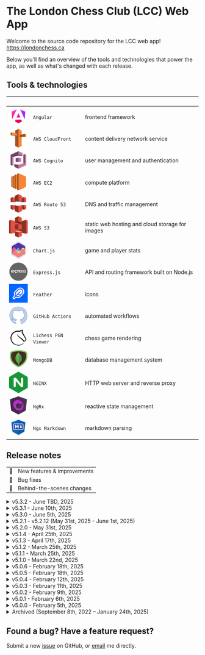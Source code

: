 # The London Chess Club (LCC) Web App

Welcome to the source code repository for the LCC web app! <https://londonchess.ca>

Below you'll find an overview of the tools and technologies that power the app, as well as what's changed with each release.

## Tools & technologies

|&nbsp;&nbsp;&nbsp;&nbsp;&nbsp;&nbsp;&nbsp;&nbsp;&nbsp;&nbsp;&nbsp;| | |
|-|-|-|
| [![Angular](readme-icons/angular.png)](https://angular.dev) | `Angular` | frontend framework |
| [![AWS Route 53](readme-icons/aws-route-53.png)](https://aws.amazon.com/route53) | `AWS CloudFront` | content delivery network service |
| [![AWS Cognito](readme-icons/aws-cognito.png)](https://aws.amazon.com/cognito) | `AWS Cognito` | user management and authentication |
| [![AWS EC2](readme-icons/aws-ec2.png)](https://aws.amazon.com/ec2) | `AWS EC2` | compute platform |
| [![AWS Route 53](readme-icons/aws-cloudfront.png)](https://aws.amazon.com/cloudfront) | `AWS Route 53` | DNS and traffic management |
| [![AWS S3](readme-icons/aws-s3.png)](https://aws.amazon.com/s3) | `AWS S3` | static web hosting and cloud storage for images |
| [![Chart.js](readme-icons/chartjs.png)](https://www.chartjs.org/) | `Chart.js` | game and player stats |
| [![Express.js](readme-icons/expressjs.png)](https://expressjs.com) | `Express.js` | API and routing framework built on Node.js |
| [![Feather](readme-icons/feather.png)](https://feathericons.com) | `Feather` | icons |
| [![GitHub Actions](readme-icons/github.png)](https://github.com/features/actions) | `GitHub Actions` | automated workflows |
| [![Lichess PGN Viewer](readme-icons/lichess.png)](https://github.com/lichess-org/pgn-viewer) | `Lichess PGN Viewer` | chess game rendering |
| [![MongoDB](readme-icons/mongodb.png)](https://www.mongodb.com) | `MongoDB` | database management system  |
| [![NGINX](readme-icons/nginx.png)](https://nginx.org/en) | `NGINX` | HTTP web server and reverse proxy |
| [![NgRx](readme-icons/ngrx.png)](https://ngrx.io) | `NgRx` | reactive state management |
| [![Ngx Markdown](readme-icons/ngx-markdown.png)](https://github.com/jfcere/ngx-markdown) | `Ngx Markdown` | markdown parsing |

## Release notes

|     |                                   |
| --- | --------------------------------- |
| 🚀  | New features & improvements       |
| 🐛  | Bug fixes                         |
| 🔧  | Behind-the-scenes changes         |

<details>
<summary>v5.3.2 - June TBD, 2025</summary>

- 🐛 Optimize strategy for fetching resources to load up only the ones that are needed, and to prevent unnecessary loading spinners where possible
- 🐛 Ensure Champion page uses correct icon
- 🔧 Further increase unit test coverage

</details>

<details>
<summary>v5.3.1 - June 10th, 2025</summary>

- 🐛 Minor improvements to Navigation Bar and Members Table
- 🔧 Simplify and future-proof local storage clean up logic
- 🔧 Increase unit test coverage for image-related components

</details>

<details>
<summary>v5.3.0 - June 5th, 2025</summary>

- 🚀 Various minor improvements and optimizations to images and the Image Viewer component
- 🚀 Display a shield icon next to the city champion in the Members Table
- 🚀 Add ability to copy article text with all the stylings intact
- 🔧 Upgrade to Angular v20 and update any dependencies with security vulnerabilities
- 🔧 Simplify notification flow and display toasts on a separate overlay layer for a cleaner architecture and better flexibility
</details>

<details>
<summary>v5.2.1 - v5.2.12 (May 31st, 2025 - June 1st, 2025)</summary>

- 🚀 Sort album images in Image Viewer component based on caption text
- 🐛 Various minor bug fixes
- 🔧 Test various local storage & CloudFront cache configurations, requiring repeated deployments and version bumps
- 🔧 Implement versioning on local storage keys to prevent the possibility of old state objects from being used
- 🔧 Remove unnecessary Angular Service Worker to prevent any undesired caching of stale data

</details>

<details>
<summary>v5.2.0 - May 31st, 2025</summary>

- 🚀 Allow multiple articles, events, members, and images to be viewed & edited simultaneously in multiple tabs
- 🚀 Add the ability for admins to edit image captions and album titles, as well as to delete photos directly from the Photo Viewer
- 🚀 Create new Lifetime Achievement Awards page to list all past recipients of the award
- 🚀 Support markdown blockquotes in articles
- 🚀 Choose more appropriate icons for some pages
- 🚀 Append `| LCC` to the end of browser tab page titles for all pages except the homepage
- 🚀 Improve handling of navigation to admin-only routes when not logged in
- 🔧 Various minor stability and performance improvements

</details>

<details>
<summary>v5.1.4 - April 25th, 2025</summary>

- 🔧 Reduce loading spinner limit to 2 seconds
- 🔧 Update some Angular packages

</details>

<details>
<summary>v5.1.3 - April 17th, 2025</summary>

- 🚀 Limit loading spinner to 5 seconds to keep application interactive in the event an API request hangs

</details>

<details>
<summary>v5.1.2 - March 25th, 2025</summary>

- 🚀 Update link to FIDE handbook

</details>

<details>
<summary>v5.1.1 - March 25th, 2025</summary>

- 🚀 Remove 'Active Tournament' and 'Rapid Tournament' event categories with 'Rapid Tournament (25 mins)' and 'Rapid Tournament (40 mins)'; add time control to 'Blitz Tournament' event category for consistency
- 🐛 Fix disabled button colour

</details>

<details>
<summary>v5.1.0 - March 22nd, 2025</summary>

- 🚀 Reorganize club information by incorporating a couple new sections on the About page, and adding raised cards with links on the Home page
- 🚀 Redesign Photo Grid and add support for albums
- 🚀 Improve table layout in About screen leadership section; list new assistant tournament director position under Coordinators
- 🚀 Add new [Code of Conduct](https://londonchess.ca/documents#lcc-code-of-conduct.pdf) document and redact personal information from board meeting documents
- 🚀 Add support for linking to any particular document on Documents page with # URL fragment (e.g. [londonchess.ca/documents#lcc-bylaws.pdf](https://londonchess.ca/documents#lcc-bylaws.pdf))
- 🚀 Add tooltip to document download icons and prevent default browser document reader from opening when clicked
- 🚀 Add a couple new photos from 2025 Rook's Revenge tournament
- 🚀 Increase size of link text and display underline animation when hovering over links
- 🚀 Increase allowable image upload file size to 4MB
- 🚀 Decrease load times by reducing the size of some excessively large static assets downloaded on initial load 
- 🚀 Replace full-width expansion panels on Games Archives page with buttons to make better use of the space
- 🔧 Upgrade to Angular v19.2.2
- 🔧 Upgrade third-party dependencies
- 🔧 Replace 'screen' with 'page' throughout codebase for more consistent naming

</details>

<details>
<summary>v5.0.6 - February 18th, 2025</summary>

- 🔧 Upgrade to Angular v19.1.7
- 🔧 Upgrade third-party dependencies and remove unused ones
- 🔧 Security upgrades

</details>

<details>
<summary>v5.0.5 - February 18th, 2025</summary>

- 🔧 Split Nav component into separate Navigation Bar and User Settings Menu components, and all dropdown-related logic into a dedicated Dropdown directive

</details>

<details>
<summary>v5.0.4 - February 12th, 2025</summary>

- 🔧 Integrate Plausible for outbound links, file downloads, hashed page paths and login button click events

</details>

<details>
<summary>v5.0.3 - February 11th, 2025</summary>

- 🔧 Fix README icons & begin prep work for new Photo Gallery 

</details>

<details>
<summary>v5.0.2 - February 9th, 2025</summary>

- 🚀 Add support for ordered lists and width settings on article images in markdown editor

</details>

<details>
<summary>v5.0.1 - February 6th, 2025</summary>

- 🐛 Minor bug fixes related to Members table sorting, app layout on mobile, and some funny business with icons in this README file

</details>

<details>
<summary>v5.0.0 - February 5th, 2025</summary>

- 🚀 Implement a 'sticky' app header to keep app banners and navigation buttons visible when scrolling down a page
- 🚀 Adjust layout and colour scheme in various places throughout app to remove any inconsistencies and generally improve the user experience (UX) 
- 🚀 Create a custom Date Picker component and implement in Event and Member Form component for date-related inputs
- 🚀 Redesign admin controls and make them accessible via a custom context menu (right-click); add a new bookmark control for a simpler way of adding and removing article bookmarks
- 🚀 Redesign article 'table of contents' section and have it auto-generate anchor links based on subheadings found in the article markdown data
- 🚀 Create a new Image Explorer component to allow admin users to reuse existing articles images and to delete any unused ones from the database
- 🚀 Create a new reusable Overlay service, with built-in mouse & key event listeners
- 🚀 Create a new reusable Dialog component, with a built-in header and further mouse & key event listeners
- 🚀 Redesign tooltips and dialogs, and support layered dialogs for contexts where a confirmation dialog needs to be displayed over another dialog
- 🐛 Prevent page reloads and smoothen scrolling behaviour when accessing anchor links (e.g. the `details` part of an article via `londonchess.ca/article123#details`)
- 🐛 Prevent various bugs that occurred occassionally when working with article banner images
- 🐛 Ensure clicking on admin controls and dialogs does not interact with any components below the overlay
- 🔧 Upgrade to Angular v19
- 🔧 Adapt Schedule, Members and Articles services for the new backend architecture
- 🔧 Move entire authentication flow to the new backend
- 🔧 Convert all frontend date types to either ISO 8601 date strings (standard dates in the format `YYYY-MM-DDTHH:MM:SS`) or `Moment` types in date-heavy contexts where lots of calculations may be needed
- 🔧 Consolidate all components, directives and pipes into more streamlined standalone components
- 🔧 Create custom `range` pipe for easier iteration over consecutive integers in templates
- 🔧 Clean up redundant code in Nav component
- 🔧 Improve error handling and provide more comprehensive error messages to notification toasts for easier debugging when needed
- 🔧 Rename 'Schedule' and 'Club Event' features and components to 'Event' wherever appropriate
- 🔧 Migrate deprecated `@import` rule to `@use`/`@forward` in prepararation for future release of Dart Sass 3.0.0, where `@import` will no longer be available
- 🔧 Migrate deprecated global built-in functions to use explicit `sass:` prefix
- 🔧 Migrate from Jasmine to Jest, and add unit tests for various components, pipes, validators, and utility functions
- 🔧 Update path aliases and remove redundant `.eslintrc` file
- 🔧 Improve efficiency of custom sorting algorithm (used for sorting members, club events and articles), add support for sorting by an additional secondary key, and handle certain edge cases more appropriately

</details>

<details>
<summary style="cursor: pointer">
Archived (September 8th, 2022 – January 24th, 2025)
</summary>

<details>
<summary>v4.1.12 - January 24th, 2025</summary>

- 🚀 Update About page with new membership fees for 2025–2028
- 🚀 Add 'Incremental Plan to Break Even' PDF to Documents

</details>

<details>
<summary style="cursor: pointer">
v4.1.11 - January 4th, 2025
</summary>

- 🚀 Update About page with 2025 executive committee, directors and coordinators
- 🚀 Update City Champion page with result from 2025 Championship 

</details>

<details>
<summary style="cursor: pointer">
v4.1.10 - January 3rd, 2025
</summary>

- 🚀 Add PGNs for LCC Championship Playoffs

</details>

<details>
<summary style="cursor: pointer">
v4.1.9 - November 30th, 2024
</summary>

- 🚀 Re-sort 2024 PGNs

</details>

<details>
<summary style="cursor: pointer">
v4.1.8 - November 30th, 2024
</summary>

- 🚀 Add PGNs for LCC Championship

</details>

<details>
<summary style="cursor: pointer">
v4.1.7 - November 19th, 2024
</summary>

- 🚀 Generate favicons and icons for a wider range of devices and themes
- 🚀 Improve safe mode notice text styling
- 🚀 Improve disabled button styling
- 🐛 Reverse logic of safe mode toggle switch in Member Editor form
- 🐛 Fix bug where a valid member ID in the URL was sometimes interpreted as invalid
- 🐛 Fix bug where sometimes previous event or member would be loaded up when editing

</details>

<details>
<summary style="cursor: pointer">
v4.1.6 - November 18th, 2024
</summary>

- 🔧 Upgrade Angular to `v18.2.12` and update all third-party packages & dev dependencies

</details>

<details>
<summary style="cursor: pointer">
v4.1.5 - November 17th, 2024
</summary>

- 🚀 Add ability to show/hide sensitive information when logged in as admin wherever personal details may be displayed
- 🚀 Improve how image placeholders are handled and prevent layout shifts from occurring during article loading process
- 🚀 Only display edit date on articles which were edited on a different date than the creation date
- 🐛 Always attempt to fetch the latest article, member or club event whenever the page is refreshed
- 🐛 Ensure single quotes appear as expected in article previews on Home and News pages
- 🔧 Simplify a lot of the logic around fetching and updating articles, members and club events

</details>

<details>
<summary style="cursor: pointer">
v4.1.4 - November 2nd, 2024
</summary>

- 🐛 Fix issue in Member Editor preventing new members from being added
- 🔧 Upgrade to Angular v18.1.0 and update some third-party packages

</details>

<details>
<summary style="cursor: pointer">
v4.1.3 - October 31st, 2024
</summary>

- 🚀 Improve links at the bottom of article pages and a few more minor improvements to Article Editor

</details>

<details>
<summary style="cursor: pointer">
v4.1.2 - October 31st, 2024
</summary>

- 🚀 Improve background/text contrast on disabled buttons
- 🚀 Add support for multi-line event descriptions
- 🚀 Various minor improvements to the Article Editor
- 🔧 Improve some naming conventions used throughout codebase

</details>

<details>
<summary style="cursor: pointer">
v4.1.1 - October 28th, 2024
</summary>

- 🚀 Add PGNs for round 7 of LCC Championship

</details>

<details>
<summary style="cursor: pointer">
v4.1.0 - October 23rd, 2024
</summary>

- 🚀 Add a 'Analyze in Lichess' button for games in the Game Archives page which redirects you to Lichess' analysis board with the full PGN loaded
- 🚀 Add 'Analyze this position' text to existing 'Analysis Board' button to help avoid confusion
- 🚀 Display opening and result stats for filtered games
- 🚀 Add support for null paths and tooltips to be passed in to Link component
- 🐛 Prevent left-right arrow keys from controlling scrollbar in the expansion panel when a game is focused since they already control previous/next move in the Lichess PGN Viewer
- 🐛 Add a newline character after the game termination marker, followed by an intentional blank line, to all PGNs in the Game Archives
- 🐛 Ensure embedded images in articles are responsive and are always displayed at max-width 

</details>

<details>
<summary style="cursor: pointer">
v4.0.19 - October 18th, 2024
</summary>

- 🚀 Add PGNs for round 6 of LCC Championship

</details>

<details>
<summary style="cursor: pointer">
v4.0.18 - October 14th, 2024
</summary>

- 🚀 Add PGNs for round 5 of LCC Championship

</details>

<details>
<summary style="cursor: pointer">
v4.0.17 - October 6th, 2024
</summary>

- 🐛 Fix formatting of all PGNs in the Game Archives

</details>

<details>
<summary style="cursor: pointer">
v4.0.16 - October 5th, 2024
</summary>

- 🚀 Add PGNs for round 4 of LCC Championship

</details>

<details>
<summary style="cursor: pointer">
v4.0.15 - October 4th, 2024
</summary>

- 🔧 Configure separate API endpoint for dev & prod environments 

</details>

<details>
<summary style="cursor: pointer">
v4.0.14 - September 28th, 2024
</summary>

- 🐛 Add PGNs for round 3 of LCC Championship (Sections C, D and E)

</details>

<details>
<summary style="cursor: pointer">
v4.0.13 - September 27th, 2024
</summary>

- 🐛 Add PGNs for round 3 of LCC Championship (Sections A and B)
- 🐛 Reduce padding around Lichess PGN Viewer menu options

</details>

<details>
<summary style="cursor: pointer">
v4.0.12 - September 22nd, 2024
</summary>

- 🐛 Update some game PGNs and add remainder of games from second round of LCC Championship
- 🐛 Sort 2024's PGNs by tournament round number

</details>

<details>
<summary style="cursor: pointer">
v4.0.11 - September 20th, 2024
</summary>

- 🐛 Update game PGNs from first round and add some PGNs from second round of LCC Championship

</details>

<details>
<summary style="cursor: pointer">
v4.0.10 - September 13th, 2024
</summary>

- 🐛 Add game PGNs from first round of LCC Championship

</details>

<details>
<summary style="cursor: pointer">
v4.0.9 - September 1st, 2024
</summary>

- 🐛 Ensure article content persists on page reload when composing or editing an article
- 🔧 Clean up some code related to the Loader Service
- 🔧 Update how external and mailto links are configured to better follow [HTML standard](https://html.spec.whatwg.org/multipage/text-level-semantics.html#the-a-element)

</details>

<details>
<summary style="cursor: pointer">
v4.0.8 - August 9th, 2024
</summary>

- 🚀 Update About page

</details>

<details>
<summary style="cursor: pointer">
v4.0.7 - August 5th, 2024
</summary>

- 🚀 Improve admin user authentication error handling and how toast notifications are displayed when the error message is long
- 🐛 Fix bug where Article and Members pages would sometimes hang while loading

</details>

<details>
<summary style="cursor: pointer">
v4.0.6 - August 4th, 2024
</summary>

- 🚀 Display scores next to players' names in the PGN viewer component
- 🚀 Add the ability to filter games in the Game Archives page by first/last name, whether the player was White or Black, and the number of moves 

</details>

<details>
<summary style="cursor: pointer">
v4.0.5 - July 5th, 2024
</summary>

- 🔧 Add step in GitHub action workflow to automatically invalidate CloudFront distribution whenever updating the production website S3

</details>

<details>
<summary style="cursor: pointer">
v4.0.4 - July 2nd, 2024
</summary>

- 🔧 Switch to `pnpm` and set up dedicated GitHub Actions workflows for preview and production static hosting buckets on S3
- 🔧 Set up basic unit tests

</details>

<details>
<summary style="cursor: pointer">
v4.0.3 - June 29th, 2024
</summary>

- 🚀 Remember user's show/hide past events preference in the Schedule component
- 🐛 Ensure browser back button takes you back to the top of the article after navigating to a page anchor via the article's table of contents
- 🐛 Fix Link List component's header colour theming

</details>

<details>
<summary style="cursor: pointer">
v4.0.2 - June 27th, 2024
</summary>

- 🚀 Improve colour contrast in warning toasts
- 🐛 Send prefetch request with appropriate headers to article images API to prevent the need for CORS browser plug-ins when creating/editing articles

</details>

<details>
<summary style="cursor: pointer">
v4.0.1 - June 26th, 2024
</summary>

- 🚀 Some minor styling touch-ups
- 🚀 Only display an article has been edited if it's at least 5 minutes after the creation time
- 🚀 Remove all 'MB' and empty {Fritz} annotations from archived games' PGNs

</details>

<details>
<summary style="cursor: pointer">
v4.0.0 - June 25th, 2024
</summary>

- 🚀 Upgrade to Angular v18
- 🚀 Overhaul redesign of colour theming throughout app
- 🚀 Revamp the user settings dropdown menu (top-right of app header)
- 🚀 Revamp the upcoming event banner (top of screen), and do not show again for at least 24 hours once it's been clicked
- 🚀 Introduce a dark mode, and add ability to toggle theme from the dropdown menu, defaulting to the user's browser preferences
- 🚀 Minor improvements to various UI components: buttons, tooltips, toasts, forms, screen headers, modification info boxes, event alert banners, and the page loading spinner
- 🐛 Fix layout issue on Game Archives page
- 🐛 Fix layout issue in app header when viewing app on a large screen
- 🔧 Simplify some CSS Flex code throughout codebase and remove other redundant/unused styles

</details>

<details>
<summary style="cursor: pointer">
v3.3.2 - May 25th, 2024
</summary>

- 🚀 Add more recent games (from 2017 to 2023) to club game archives
- 🚀 Various minor improvements to spruce up the Game Archives page
- 🐛 Fix a bug which made only a handful of game PGNs accessible in each expansion panel

</details>

<details>
<summary style="cursor: pointer">
v3.3.1 - May 3rd, 2024
</summary>

- 🚀 Add support for linking scheduled club events to an article where more details can be found

</details>

<details>
<summary style="cursor: pointer">
v3.3.0 - May 2nd, 2024
</summary>

- 🚀 Highlight the London Chess Championship event in the new homepage welcome section
- 🚀 Improve styling of notification toasts
- 🐛 Fix a bug which sometimes caused the page to redirect to a 404 error page
- 🐛 Fix a bug which prevented the user from navigating to the same anchor (section) of an article multiple times consecutively
- 🔧 Overhaul redesign of AWS Cognito admin authentication and password change flows

</details>

<details>
<summary style="cursor: pointer">
v3.2.0 - April 30th, 2024
</summary>

- 🚀 Revamp home screen with a more user-friendly layout and links to club's Instagram page and noticeboard on WhatsApp
- 🚀 Improve website SEO by 1) including more meaningful text within `<noscript>` tags for better description in SERPs, 2) using `<h1>` tags in Screen Header component, and 3) adding more meta tags to root index.html file
- 🚀 Dynamically generate metadata and title for each individual screen so that screen-specific titles appear in the browser tab (e.g. tab now says 'Members' when viewing the members table)
- 🔧 Implement module lazy-loading for a quicker initial load
- 🔧 Refactor website routing to split add/edit/view screens as variants of their parent member/article/event screens instead of standalone screens, and create dedicated member/article/event routing modules to handle their routing instead of a single app-level routing module
- 🔧 Refactor club map component to follow best practices with latest Google Maps API changes
- 🔧 Improve console log and error handling

</details>

<details>
<summary style="cursor: pointer">
v3.1.3 - April 24th, 2024
</summary>

- 🚀 Post PDFs of minutes from club's first three board meetings, as well as the club's bylaws
- 🚀 Change scrollbar colour to grey
- 🚀 Change article 'sticky' icon to be a bookmark
- 🐛 Ensure the next club event (in the app banner as well as the highlighted row on the Schedule screen) changes over at 9:00pm EST instead of midnight on Friday UTC time (which is currently equivalent to 7:00pm EST)
- 🔧 Replace `moment.js` library with `moment-timezone`, and improve date formatting algorithm

</details>

<details>
<summary style="cursor: pointer">
v3.1.2 - April 15th, 2024
</summary>

- 🐛 Fix a bug where scheduled club events would get sorted by date in the reverse order

</details>

<details>
<summary style="cursor: pointer">
v3.1.1 - April 14th, 2024
</summary>

- 🚀 Display provisional peak ratings in Members Table in regular `XXXX/X` format instead of converting to `(provisional)` fallback text
- 🐛 Several minor improvements and bug fixes related to article/member/event editing as well as image URL/file retrieval
- 🐛 Fix a bug where the Members Table would unsort itself after a member was edited or deleted

</details>

<details>
<summary style="cursor: pointer">
v3.1.0 - April 14th, 2024
</summary>

- 🚀 Implement article image placeholders and URL source fallbacks for better UX and to help prevent layout shift on page load when an image source is not loadable or unavailable
- 🚀 Keep admin user on the Add Member and Add Event pages after a new item (member/event) has been successfully created, to prevent them from having to re-navigate to the page each time when adding multiple items
- 🚀 Style scrollbars more consistently across app
- 🚀 Add ability to revert chosen article banner image when creating/editing an article
- 🚀 Retain form state on page refresh, and store chosen image's URL in local storage
- 🐛 Fix bug preventing admin user from setting an image on a new article
- 🔧 Major rework of the article image presigned URL/ image file serialization
- 🔧 Implement new navigation flow to help differentiate between deep-linking and page refreshing, which require slightly different page setup logic

</details>

<details>
<summary style="cursor: pointer">
v3.0.12 - April 3rd, 2024
</summary>

- 🐛 Fix bug with article view & edit navigation

</details>

<details>
<summary style="cursor: pointer">
v3.0.11 - April 3rd, 2024
</summary>

- 🐛 Fix some security vulnerabilities

</details>

<details>
<summary style="cursor: pointer">
v3.0.10 - April 2nd, 2024
</summary>

- 🚀 Save working progress in forms so that refreshing the page does not return the form to the item's original state
- 🚀 When linking directly to a 'create' or 'edit' screen for an item that could not be found in the store, make an API call to fetch that item before resorting to redirecting the user to another screen. This will allow the user to send links that take you directly to a specific article - the full collection of articles doesn't need to first be fetched from the database for this to work anymore
- 🐛 Fix bug where non-admin users were able to access certain 'edit' screens (in readonly mode)
- 🔧 Reorganize app's reusable utility functions
- 🔧 Add `type` modifier to certain imports and exports to future-proof app in the event that a transpiler (such as Babel or Vite) is introduced and it becomes unclear which imports/exports should be available at runtime (see: [this article](https://typescript-eslint.io/blog/consistent-type-imports-and-exports-why-and-how/))
- 🔧 Refactor `*ngFor` and `*ngIf` directives to Angular's new `@for` and `@if` control-flow syntax for better DX and a slightly smaller bundle size since the new syntax is built into the template engine
- 🔧 Add `readonly` modifier to all imported types and methods used in templates or help prevent accidental overwrites

</details>

<details>
<summary style="cursor: pointer">
v3.0.9 - March 12th, 2024
</summary>

- 🚀 Add a link in the app footer to the club's Instagram page
- 🚀 Display a loading spinner whenever any database operation takes place, such as updating an article or deleting an event
- 🚀 Change lecture event tag colour to blue to help differentiate from blitz tournament tags
- 🚀 After an article has been published or edited, navigate the admin user to that article instead of the News screen
- 🚀 After an article has been deleted, only navigate the user to the News screen if they're coming from the Article View screen
- 🐛 Ensure members table remains sorted after a create/edit/delete operation has completed
- 🔧 Rename all requesting database actions, changing prefix from 'load' to 'fetch'

</details>

<details>
<summary style="cursor: pointer">
v3.0.8 - March 11th, 2024
</summary>

- 🚀 Add support for linking to sections of article pages
- 🚀 Revert club map back to Google Maps' default red marker styling and improve marker's longitude and latitude co-ordinates
- 🔧 Update Angular Google Maps library to `v17.3.0-rc.0` and replace deprecated `map-marker` with `advanced-map-marker` HTML element

</details>

<details>
<summary style="cursor: pointer">
v3.0.7 - March 10th, 2024
</summary>

- 🐛 Reinstate Angular Service Worker to prevent page from not being found when deep-linking into subroutes such as `/members` or `/news`

</details>

<details>
<summary style="cursor: pointer">
v3.0.6 - March 9th, 2024
</summary>

- 🐛 Fix issue where Members table sometimes hangs when sorting

</details>

<details>
<summary style="cursor: pointer">
v3.0.5 - March 9th, 2024
</summary>

- 🚀 Replace 100-items per page option in paginator component with one that allows user to see _all_ table items at once
- 🐛 Remove the option to install a bootable version of the website, and all ngsw (Angular Service Worker) related code

</details>

<details>
<summary style="cursor: pointer">
v3.0.4 - March 2nd, 2024
</summary>

- 🐛 Fix minor alignment issue in app footer

</details>

<details>
<summary style="cursor: pointer">
v3.0.3 - March 2nd, 2024
</summary>

- 🔧 Test out new website update notification process with change introduced in v3.0.2

</details>

<details>
<summary style="cursor: pointer">
v3.0.2 - March 2nd, 2024
</summary>

- 🐛 No longer force user from refreshing the page when a new version of the website becomes available, and instead only display a notification in the app footer that a new version is available

</details>

<details>
<summary style="cursor: pointer">
v3.0.1 - February 5th, 2024
</summary>

- 🚀 Migrate archived games (1974-2000) from old website
- 🚀 Update City Champion screen with result from 2023 Championship match

</details>

<details>
<summary style="cursor: pointer">
v3.0.0 - January 24th, 2024
</summary>

- 🚀 Upgrade to Angular v17
- 🚀 Show loading spinner over Photo Gallery photo while it loads
- 🚀 Create a PGN viewer widget and use to display archived games in new Game Archives screen
- 🐛 Remove spaces between link text and any punctuation that follows

</details>

<details>
<summary style="cursor: pointer">
v2.2.5 - January 18th, 2024
</summary>

- 🚀 Update main contact email to `welcome@londonchess.ca`

</details>

<details>
<summary style="cursor: pointer">
v2.2.4 - January 17th, 2024
</summary>

- 🚀 Add next/previous image buttons on Photo Gallery screen
- 🔧 Refactor ImageOverlay state as a general Photos state, and add more photo-related actions and selectors

</details>

<details>
<summary style="cursor: pointer">
v2.2.3 - January 17th, 2024
</summary>

- 🚀 Display each member's last update date in the members table
- 🚀 Carry over some markdown table features to the members table (i.e. horizontal scrollbar and larger font sizes)
- 🐛 Fix issue preventing admin user from adding a new member without supplying certain optional properties
- 🐛 Fix paginator tooltip text
- 🔧 Consolidate/remove repeated or no longer used table code

</details>

<details>
<summary style="cursor: pointer">
v2.2.2 - January 12th, 2024
</summary>

- 🐛 Fix various bugs which sometimes prevented an admin user from posting or editing an article
- 🔧 Improve some NgRx action names following v2.2.0's navigation refactor

</details>

<details>
<summary style="cursor: pointer">
v2.2.1 - January 11th, 2024
</summary>

- 🚀 Add fun chess pieces graphic to app header and update header font
- 🚀 Increase number of articles shown on the Home screen from 4 to 5
- 🐛 Prevent tooltips from displaying out of screen's bounds

</details>

<details>
<summary style="cursor: pointer">
v2.2.0 - January 9th, 2024
</summary>

- 🚀 Add ability to open any linkable item in a new tab by ctrl-clicking, and also display URL in browser on hover (previously was only possible on certain standard text links)
- 🚀 Various minor improvements to admin user dropdown component
- 🚀 Scroll to top of screen after toggling past events in the Schedule screen
- 🚀 Brief update on 2023 Championship Match (more details and photos to follow)
- 🔧 Refactor navigation logic throughout app to make better use of Angular's routing features
- 🔧 Leverage NgNeat's `until-destroy` library for a neater way to unsubscribe from observables when a component is destroyed

</details>

<details>
<summary style="cursor: pointer">
v2.1.0 - December 31st, 2023
</summary>

- 🚀 Add support for 'sticky' articles, allowing admins to bump up selected articles to the top of the list
- 🚀 Auto-expire warning toasts (red notifications in bottom-left of screen) just as with success toasts
- 🚀 Navigate to Home screen when clicking on either London Chess Club logo or text in main app header, and always in the current browser tab
- 🐛 Fix bug causing unsaved changes dialog from appearing when editing an article, even when it was returned to its original state
- 🐛 Fix some broken links on the About screen, and make sure they open up in a new tab when expected

</details>

<details>
<summary style="cursor: pointer">
v2.0.4 - December 23rd, 2023
</summary>

- 🐛 Fix some layout issues on Article Viewer screen
- 🐛 Fix timezone of default 'created by' & 'last edited by' dates for member edits when value is not found in database
- 🔧 Revert table width hacks in Markdown Renderer component now that layout has been corrected

</details>

<details>
<summary style="cursor: pointer">
v2.0.3 - December 22nd, 2023
</summary>

- 🐛 Fix some typos on the About screen
- 🐛 Ensure article banner images can be fetched through both HTTP and HTTPS and on all environments

</details>

<details>
<summary style="cursor: pointer">
v2.0.2 - December 20th, 2023
</summary>

- 🔧 Revert changes made in v2.0.1 to test out effects of the directive in the `index.html`

</details>

<details>
<summary style="cursor: pointer">
v2.0.1 - December 20th, 2023
</summary>

- 🐛 Use `upgrade-insecure-requests` directive to ensure article images endpoint can be reached via HTTP on both staging and prod environments

</details>

<details>
<summary style="cursor: pointer">
v2.0.0 - December 20th, 2023
</summary>

- 🚀 Make adjustments to this README.md prior to v2.0.0 launch
- 🚀 Move About screen to after Home screen in the navigation tabs
- 🚀 Improve About screen layout and content
- 🚀 Display only future events in Schedule by default, with an option to show past events
- 🐛 Fix issue which prevented article banner images from being fetched using secure connection (HTTPS protocol)
- 🐛 Correct club event date-time tiemzone calculations which were causing Thursday club event dates to show up as Wednesday
- 🐛 Fix Angular Service Worker issues when app is running on a production environment
- 🐛 Fix bug which prevented form validation icon from appearing in Create/Edit Event screen
- 🔧 Split `utils.ts` into more categorized util files, and leverage `moment.js` library for better date-time calculations

</details>

<details>
<summary style="cursor: pointer">
v1.6.8-beta - December 19th, 2023
</summary>

- 🚀 Update content on About screen
- 🚀 Update content on Champion screen
- 🐛 Fix password change bug
- 🔧 Update `manifest.webmanifest` file

</details>

<details>
<summary style="cursor: pointer">
v1.6.7-beta - December 18th, 2023
</summary>

- 🚀 Make member's year of birth field visible only to admins
- 🐛 Correct peak rating calculation for when a member's rating is edited
- 🐛 Ensure current date in new member empty form template correctly uses local timezone and not UTC time

</details>

<details>
<summary style="cursor: pointer">
v1.6.6-beta - December 17th, 2023
</summary>

- 🚀 Add a 'report a bug' link to the website footer
- 🚀 Limit banner image height so that it doesn't expand too much on larger screens
- 🐛 Fix bug preventing new banner images from being uploaded in some scenarios

</details>

<details>
<summary style="cursor: pointer">
v1.6.5-beta - December 16th, 2023
</summary>

- 🚀 Add support for hyperlinks and bullet points in article bodies
- 🚀 Minor revamping of home screen, about screen, and app header
- 🚀 Update some static content on about screen
- 🐛 Fix some minor layout bugs in Article Grid component
- 🐛 Fix bug causing unsaved changes modal to appear after successfully updating a member
- 🐛 Display correct 6:00 PM start time in banner alert message

</details>

<details>
<summary style="cursor: pointer">
v1.6.4-beta - December 12th, 2023
</summary>

- 🚀 Sort articles based on creation date
- 🚀 Hide more markdown characters from article body preview in Article Grid
- 🐛 Only show article edit date if different from creation date
- 🐛 Ensure new lines are at least preserved with HTML 'break' tags for now

</details>

<details>
<summary style="cursor: pointer">
v1.6.3-beta - December 10th, 2023
</summary>

- 🚀 Update schedule event types; add icon beside championship type
- 🐛 Fix various small bugs in Event Form component

</details>

<details>
<summary style="cursor: pointer">
v1.6.2-beta - December 9th, 2023
</summary>

- 🚀 Improve styling on divider lines used throughout app
- 🐛 Fix layout of Modification Info component, particularly for small devices
- 🐛 Fix bug where the create/edit member form incorrectly detected changes in the member's details

</details>

<details>
<summary style="cursor: pointer">
v1.6.1-beta - December 9th, 2023
</summary>

- 🐛 Fix bug causing embedded tables in articles to mess up the screen layout

</details>

<details>
<summary style="cursor: pointer">
v1.6.0-beta - December 7th, 2023
</summary>

- 🚀 Revamp top-right dropdown user menu
- 🚀 In the admin-only article/event/member edit forms, display author's name next to each article/event/member; display in the new user dropdown menu as well
- 🚀 Various minor layout improvements in form and toaster components
- 🔧 Improve user login and Cognito auth flow
- 🔧 Overhaul refactor of item creation and update dates to support JS Date objects, as well as store and read items' new creation & update details

</details>

<details>
<summary style="cursor: pointer">
v1.5.3-beta - December 2nd, 2023
</summary>

- 🚀 Improve modal (pop-up) button colour scheme
- 🐛 Fix bug where long links in the article body would break the layout on small devices

</details>

<details>
<summary style="cursor: pointer">
v1.5.2-beta - December 1st, 2023
</summary>

- 🔧 Increase production budgets in `angular.json` to accomodate for the new icon library

</details>

<details>
<summary style="cursor: pointer">
v1.5.1-beta - December 1st, 2023
</summary>

- 🚀 Add support for LCC-styled markdown tables in articles' content section
- 🚀 Replace CDS with Angular Feather library for icons
- 🚀 Increase limit on article body length and align text left in markdown preview section of Article Editor
- 🐛 Prevent user menu dropdown icon from displaying above the image previews when an image is selected in the Photo Gallery
- 🔧 Remove all dependencies to Clarity Design System library and replace with a more lightweight alternative solutions jfor icons

</details>

<details>
<summary style="cursor: pointer">
v1.5.0-beta - December 1st, 2023
</summary>

- 🚀 Add support for markdown in articles!
- 🐛 Fix various minor layout bugs on News and Photo Gallery screens
- 🐛 Restrict article banner image size to 1MB to ensure image uploads do not fail
- 🐛 Ensure dates used to determine upcoming events are compared correctly
- 🔧 Clean up various warnings showing up in the console, related to issues with the webmanifest and common JS packages

</details>

<details>
<summary style="cursor: pointer">
v1.4.5-beta - November 22nd, 2023
</summary>

- 🐛 Fix various minor bugs on Photo Gallery screen

</details>

<details>
<summary style="cursor: pointer">
v1.4.4-beta - November 22nd, 2023
</summary>

- 🚀 Improve typography and layout of Schedule and Nav components
- 🚀 Add more photos and archive links to Photo Gallery screen
- 🚀 Improve styling of 'secondary' buttons throughout app
- 🐛 Fix various minor bugs on Article Editor and Article Viewer screens
- 🔧 Revamp this `README` file and issue tickets for upcoming full release (v2.0.0)
- 🔧 Reorganize `layout` style partials

</details>

<details>
<summary style="cursor: pointer">
v1.4.3-beta - November 19th, 2023
</summary>

- 🚀 Display next event as a banner with option to link to that particular event on the Schedule screen
- 🚀 Improve how images are displayed on small devices
- 🚀 Add more event categories and only display upcoming events on the Home screen
- 🐛 Ensure admin control buttons don't propagate and trigger click events on their parent components
- 🔧 Create a `formatDate` pipe that invokes the `formatDate` utility function

</details>

<details>
<summary style="cursor: pointer">
v1.4.2-beta - November 16th, 2023
</summary>

- 🚀 Automatically log in after a successful password change, redirect user to Home screen, and hide sensitive information from Redux Devtools
- 🐛 Fix bug preventing user from accessing add member, add article and add event screens
- 🐛 Fix bug causing 'Last edited: Invalid Date' to be displayed after creating a new article

</details>

<details>
<summary style="cursor: pointer">
v1.4.1-beta - November 15th, 2023
</summary>

- 🚀 Add tables for executive committee and board of directors
- 🚀 Fix table column widths for all breakpoints to prevent layout shifts when sorting and awkward gaps between columns
- 🐛 Fix some small layout bugs on Champion screen
- 🐛 Fix bug preventing user menu to open

</details>

<details>
<summary style="cursor: pointer">
v1.4.0-beta - November 13th, 2023
</summary>

- 🚀 Overhaul layout upgrades on all screens
- 🔧 Implement power-of-2 't-shirt size' naming conventions for spacing style rules, including paddings, margins and flex gaps
- 🔧 Update some copy
- 🔧 Remove unnecessary/ unused style sheet partials

</details>

<details>
<summary style="cursor: pointer">
v1.3.3-beta - November 5th, 2023
</summary>

- 🚀 Update production environment variable for article images endpoint to not include port number now that nginx reverse proxy is set up

</details>

<details>
<summary style="cursor: pointer">
v1.3.2-beta - November 4th, 2023
</summary>

- 🚀 Update production environment variable for article images endpoint to use IP address of server running on the new EC2 instance

</details>

<details>
<summary style="cursor: pointer">
v1.3.1-beta - November 1st, 2023
</summary>

- 🔧 Update `README` and `.gitignore` files

</details>

<details>
<summary style="cursor: pointer">
v1.3.0-beta - October 30th, 2023
</summary>

- 🚀 Support banner images for articles
- 🚀 Create an Article Viewer screen to display the entire article whenever one is selected in the Article Grid
- 🚀 Remove unnecessary 'subtitle' field
- 🚀 Improve screen layouts for XL-wide devices
- 🚀 Improve truncation logic and support truncation by line count
- 🚀 Modify all toast titles to make them more distinct from notification descriptions directly below
- 🐛 Fix bug causing forms to submit twice when using the 'enter' key
- 🐛 Fix bug preventing new password from being sent to the server

- 🔧 Use generic types for `ServiceResponse`'s payload property for better type safety

</details>

<details>
<summary style="cursor: pointer">
v1.2.0-beta - October 4th, 2023
</summary>

- 🚀 Support submitting via 'enter' key in all forms
- 🚀 Add ability to return to the previous screen and request a new code after an email has already been entered
- 🐛 Revert changes to algorithm of 'kebabize' helper function, ensuring that the correct CSS classes are added in the Members Table component
- 🐛 Ensure all validator functions work as expected again, after major code refactor in the previous release

- 🔧 Simplify handling of form validation messages

</details>

<details>
<summary style="cursor: pointer">
v1.1.0-beta - August 31st, 2023
</summary>

- 🚀 Embed Google Maps map of club location
- 🔧 Enforce strict typing and apply better formatting in all files using new ESLint, Prettier and Beautify set up
- 🔧 Update and clean up this `README` file
- 🔧 Ensure all functions have an explicit return type

</details>

<details>
<summary style="cursor: pointer">
v1.0.0-beta - September 26th, 2022
</summary>

- 🐛 Revert accidental removal of DevTools module property 'logOnly' to re-disable all but logs when in a production environment
- 🔧 Clean up comments throughout codebase
- 🔧 Add any missing information to this `README` file

</details>

<details>
<summary style="cursor: pointer">
v0.8.2-alpha - September 22nd, 2022
</summary>

- 🚀 Add 'date created' and 'date edited' information to article cards
- 🚀 Improve date formatting in schedule component
- 🚀 Centre admin control links displayed above the schedule, members, and article grid components
- 🚀 Sanitize any actions in NgRx DevTools that include sensitive information
- 🔧 Remove any unused code from article grid and article form components and resize the cards that make up the article grid
- 🔧 Clean up `.gitignore` file

</details>

<details>
<summary style="cursor: pointer">
v0.8.1-alpha - September 13th, 2022
</summary>

- 🚀 Implement custom trackBy function to improve performance of ngFor directive's tracking algorithm
- 🐛 Correct faulty date format conversions used in schedule component
- 🔧 Wrap `createEffect()` callbacks with `return` for easier debugging

</details>

<details>
<summary style="cursor: pointer">
v0.8.0-alpha - September 8th, 2022
</summary>

- 🚀 Integrate an NgRx (redux-based) infrastructure for state management
- 🚀 Integrate various backend solutions through AWS, including: DynamoDB for a NoSQL database, Cognito and IAM for user authentication and authorization, API Gateway and Lambda functions for HTTP request manipulation and routing, S3 for static hosting, CodeBuild for an automated CI/CD pipeline triggered directly by GitHub PR merges, and Route 53 and CloudFront for DNS record management, CDN services, and traffic management
- 🚀 Implement an assortment of basic UI/UX features, such as toast notifications, modals (pop-ups) for action confirmation, an alert bar at the top of the screen, and a loading spinner for when data is being fetched from the database
- 🚀 Implement a standard nav bar to route to the various screens available, including an icon-only view on smaller devices, and a user account section to house any account-specific information and actions
- 🚀 Implement user sign up, login, and change password flows, granting LCC committee members admin access to perform Create, Read, Update and Delete (CRUD) actions on any data which is regularly updated: currently members, articles, and scheduled events
- 🚀 Implement basic members table and paginator components, fully fitted with sorting and filtering algorithms
- 🚀 _(Work in progress)_ Implement basic database CRUD functionality and a responsive grid layout for articles
- 🚀 Implement basic CRUD functionality and a responsive table layout for all club events stored in the database
- 🚀 Create a responsive grid layout to organize the most commonly sought information about the club
- 🚀 Create a responsive grid layout to house photos from club meetings and club-organized events, including the functionality to enlarge photos in an image overlay 'preview' mode
- 🚀 Create a responsive grid layout to showcase only the most pertinent information from other screens (such as only the next 4 events from the schedule, and a more limited amount of photos from the photo gallery)

</details>
</details>

## Found a bug? Have a feature request?

Submit a new [issue](https://github.com/mwiraszka/LondonChessClub/issues) on GitHub, or [email](mailto:michal@londonchess.ca?subject=LCC%20Website) me directly.
